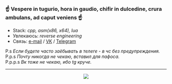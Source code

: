 ### ☝ Vespere in tugurio, hora in gaudio, chifir in dulcedine, crura ambulans, ad caput veniens ☝

- Stack: *cpp, asm(x86, x64), lua*
- Увлекаюсь: *reverse engineering*
- Связь: [e-mail](mailto:tim4ukys.dev@protonmail.com) / [VK](https://vk.com/tim4ukys) / [Telegram](https://t.me/tim4ukys)

P.s <em>Если будете часто заёбывать в телеге - в чс без предупреждения.</em>
<br>P.p.s <em>Почту никогда не чекаю, вставил для пафоса.</em>
<br>P.p.p.s <em>Вк тоже не чекаю, ибо tg круче.</em>

---

<!-- ### Статистика -->

<div align="center">
  <a href="https://github.com/vn7n24fzkq/github-profile-summary-cards">
    <img src="https://github-profile-summary-cards.vercel.app/api/cards/profile-details?username=tim4ukys&theme=github" />
  </a>
<!--   <a href="https://github.com/vn7n24fzkq/github-profile-summary-cards">
    <img src="https://github-profile-summary-cards.vercel.app/api/cards/stats?username=tim4ukys&theme=github" />
  </a>
  <a href="https://github.com/vn7n24fzkq/github-profile-summary-cards">
    <img src="https://github-profile-summary-cards.vercel.app/api/cards/repos-per-language?username=tim4ukys&theme=github" />
  </a> -->
</div>
